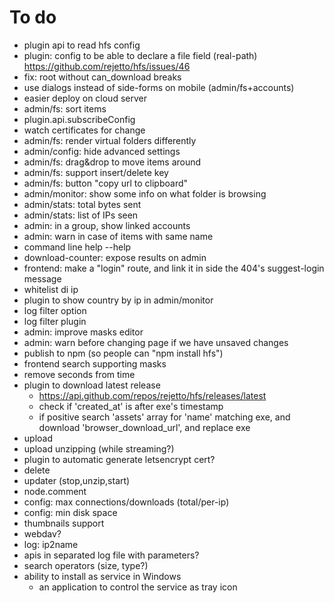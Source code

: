 # To do
- plugin api to read hfs config
- plugin: config to be able to declare a file field (real-path) https://github.com/rejetto/hfs/issues/46
- fix: root without can_download breaks 
- use dialogs instead of side-forms on mobile (admin/fs+accounts)
- easier deploy on cloud server
- admin/fs: sort items
- plugin.api.subscribeConfig
- watch certificates for change
- admin/fs: render virtual folders differently
- admin/config: hide advanced settings
- admin/fs: drag&drop to move items around
- admin/fs: support insert/delete key
- admin/fs: button "copy url to clipboard"
- admin/monitor: show some info on what folder is browsing
- admin/stats: total bytes sent
- admin/stats: list of IPs seen  
- admin: in a group, show linked accounts
- admin: warn in case of items with same name
- command line help --help
- download-counter: expose results on admin
- frontend: make a "login" route, and link it in side the 404's suggest-login message  
- whitelist di ip
- plugin to show country by ip in admin/monitor
- log filter option
- log filter plugin
- admin: improve masks editor
- admin: warn before changing page if we have unsaved changes
- publish to npm (so people can "npm install hfs")
- frontend search supporting masks
- remove seconds from time
- plugin to download latest release
  - https://api.github.com/repos/rejetto/hfs/releases/latest
  - check if 'created_at' is after exe's timestamp
  - if positive search 'assets' array for 'name' matching exe, and download 'browser_download_url', and replace exe
- upload
- upload unzipping (while streaming?)
- plugin to automatic generate letsencrypt cert?
- delete
- updater (stop,unzip,start)
- node.comment
- config: max connections/downloads (total/per-ip)
- config: min disk space
- thumbnails support
- webdav?
- log: ip2name
- apis in separated log file with parameters?
- search operators (size, type?)
- ability to install as service in Windows
    - an application to control the service as tray icon

